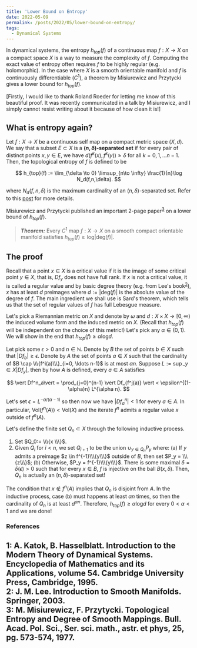 ```yaml
---
title: 'Lower Bound on Entropy'
date: 2022-05-09
permalink: /posts/2022/05/lower-bound-on-entropy/
tags:
  - Dynamical Systems
---
```


In dynamical systems, the entropy $h_{top}(f)$ of a continuous map $f : X \to X$ on a compact space $X$ is a way to measure the complexity of $f$. Computing the exact value of entropy often requires $f$ to be highly regular (e.g. holomorphic). In the case where $X$ is a smooth orientable manifold and $f$ is continuously differentiable ($C^1$), a theorem by Misiurewicz and Przytycki gives a lower bound for $h_{top}(f)$.

[Firstly, I would like to thank Roland Roeder for letting me know of this beautiful proof. It was recently communicated in a talk by Misiurewicz, and I simply cannot resist writing about it because of how clean it is!]

## What is entropy again?

Let $f: X \to X$ be a continuous self map on a compact metric space $(X,d)$. We say that a subset $E \subset X$ is a **$(n,\delta)$-separated set** if for every pair of distinct points $x,y \in E$, we have $d(f^k(x),f^k(y)) \geq \delta$ for all $k=0,1,\ldots n-1$. Then, the topological entropy of $f$ is defined to be

$$
h_{top}(f) := \lim_{\delta \to 0} \limsup_{n\to \infty} \frac{1}{n}\log N_d(f,n,\delta).
$$

where $N_d(f,n,\delta)$ is the maximum cardinality of an $(n,\delta)$-separated set. Refer to this [post](/posts/2022/01/topological-entropy/) for more details.

Misiurewicz and Przytycki published an important 2-page paper<sup>[3](#fn3)</sup> on a lower bound of $h_{top}(f)$.

> **_Theorem:_** Every $C^1$ map $f: X \to X$ on a smooth compact orientable manifold satisfies $h_{top}(f) \geq \text{log}\vert \text{deg}(f) \vert$.

## The proof

Recall that a point $x \in X$ is a critical value if it is the image of some critical point $y \in X$, that is, $Df_y$ does not have full rank. If $x$ is not a critical value, it is called a regular value and by basic degree theory (e.g. from Lee's book<sup>[2](#fn2)</sup>), $x$ has at least $d$ preimages where $d:=\vert \text{deg}(f)\vert$ is the absolute value of the degree of $f$. The main ingredient we shall use is Sard's theorem, which tells us that the set of regular values of $f$ has full Lebesgue measure.

Let's pick a Riemannian metric on $X$ and denote by $\omega$ and $d: X \times X \to [0,\infty)$ the induced volume form and the induced metric on $X$. (Recall that $h_{top}(f)$ will be independent on the choice of this metric!) Let's pick any $\alpha \in (0,1)$. We will show in the end that $h_{top}(f) \geq \alpha \text{log}d$.

Let pick some $\epsilon >0$ and $n \in \mathbb{N}$. Denote by $B$ the set of points $b \in X$ such that $\vert Df_b \vert \geq \epsilon$. Denote by $A$ the set of points $a \in X$ such that the cardinality of $B \cap \\\{f^i(a)\\\}_{i=0, \ldots n-1}$ is at most $\alpha n$. Suppose $L:= \sup\_{y \in X} \vert Df_y \vert$, then by how $A$ is defined, every $a \in A$ satisfies

$$
\vert Df^n_a\vert = \prod_{j=0}^{n-1} \vert Df_{f^j(a)} \vert < \epsilon^{(1-\alpha)n} L^{\alpha n}.
$$

Let's set $\epsilon = L^{-\alpha/(\alpha -1)}$ so then now we have $\vert Df^n_a \vert < 1$ for every $a \in A$. In particular, $\text{Vol}(f^n(A)) < \text{Vol}(X)$ and the iterate $f^n$ admits a regular value $x$ outside of $f^n(A)$.

Let's define the finite set $Q_n \subset X$ through the following inductive process.
1. Set $Q_0:= \\\{x \\\}$.
2. Given $Q_i$ for $i < n$, we set $Q_{i+1}$ to be the union $\cup_{y \in Q_n} P_y$ where:
  (a) If $y$ admits a preimage $z \in f^{-1}\\\{y\\\}$ outside of $B$, then set $P_y = \\\{z\\\}$;
  (b) Otherwise, $P_y = f^{-1}\\\{y\\\}$.
There is some maximal $\delta=\delta(\epsilon)>0$ such that for every $x \in B$, $f$ is injective on the ball $B(x,\delta)$. Then, $Q_n$ is actually an $(n,\delta)$-separated set!

The condition that $x \not\in f^n(A)$ implies that $Q_n$ is disjoint from $A$. In the inductive process, case (b) must happens at least $\alpha n$ times, so then the cardinality of $Q_n$ is at least $d^{\alpha n}$. Therefore, $h_{top}(f) \geq \alpha \text{log}d$ for every $0 < \alpha < 1$ and we are done!

### References
<a name="fn1">1</a>: A. Katok, B. Hasselblatt. Introduction to the Modern Theory of Dynamical Systems. Encyclopedia of Mathematics and its Applications, volume 54. Cambridge University Press, Cambridge, 1995.     
<a name="fn2">2</a>: J. M. Lee. Introduction to Smooth Manifolds. Springer, 2003.   
<a name="fn3">3</a>: M. Misiurewicz, F. Przytycki. Topological Entropy and Degree of Smooth Mappings. Bull. Acad. Pol. Sci., Ser. sci. math., astr. et phys, 25, pg. 573-574, 1977.   
------
